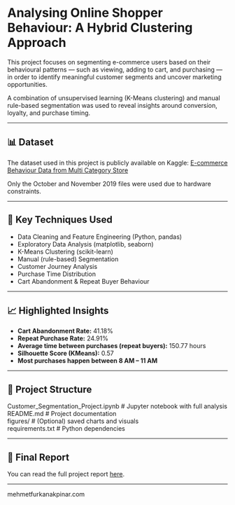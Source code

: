 # Analysing Online Shopper Behaviour: A Hybrid Clustering Approach

This project focuses on segmenting e-commerce users based on their behavioural patterns — such as viewing, adding to cart, and purchasing — in order to identify meaningful customer segments and uncover marketing opportunities.

A combination of unsupervised learning (K-Means clustering) and manual rule-based segmentation was used to reveal insights around conversion, loyalty, and purchase timing.

---

## 📊 Dataset

The dataset used in this project is publicly available on Kaggle:
[E-commerce Behaviour Data from Multi Category Store](https://www.kaggle.com/datasets/mkechinov/ecommerce-behaviour-data-from-multi-category-store)

Only the October and November 2019 files were used due to hardware constraints.

---

## 🧠 Key Techniques Used

- Data Cleaning and Feature Engineering (Python, pandas)
- Exploratory Data Analysis (matplotlib, seaborn)
- K-Means Clustering (scikit-learn)
- Manual (rule-based) Segmentation
- Customer Journey Analysis
- Purchase Time Distribution
- Cart Abandonment & Repeat Buyer Behaviour

---

## 📈 Highlighted Insights

- **Cart Abandonment Rate:** 41.18%  
- **Repeat Purchase Rate:** 24.91%  
- **Average time between purchases (repeat buyers):** 150.77 hours  
- **Silhouette Score (KMeans):** 0.57  
- **Most purchases happen between 8 AM – 11 AM**

---

## 📁 Project Structure

Customer_Segmentation_Project.ipynb   # Jupyter notebook with full analysis  
README.md                             # Project documentation  
figures/                              # (Optional) saved charts and visuals  
requirements.txt                      # Python dependencies  

---

## 📄 Final Report

You can read the full project report [here](./Segmentation_Report.pdf).

---


mehmetfurkanakpinar.com
